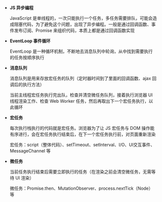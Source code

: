 - **JS 异步编程**

  JavaScript 是单线程的，一次只能执行一个任务，多任务需要排队，可能会造成阻塞代码，为了避免这个问题，出现了异步编程。一般是通过回调函数、事件发布订阅、Promise 来组织代码，本质上都是通过回调函数实现

- **EventLoop 事件循环**

  EventLoop 是一种循环机制，不断地去消息队列中轮询，从中找到需要执行的任务按顺序执行

- **消息队列**

  消息队列是用来存放宏任务的队列（定时器时间到了里面的回调函数、ajax 回调后的执行方法）

  当前主线程宏任务执行完出队，检查并清空微任务队列，接着执行浏览器 UI 线程渲染工作、检查 Web Worker 任务，然后再取出下一个宏任务执行，以此循环

- **宏任务**

  每次执行栈执行的代码就是宏任务。浏览器为了让 JS 宏任务与 DOM 操作能有序进行，会在宏任务执行结束后，在下一个宏任务执行前，对页面重新渲染

  宏任务：script（整体代码）、setTimeout、setInterval、I/O、UI交互事件、MessageChannel 等

- **微任务**

  当前任务执行结束后需要立即执行的任务（在渲染之前会清空微任务，无需等待 UI 渲染）

  微任务：Promise.then、MutationObserver、process.nextTick（Node）等